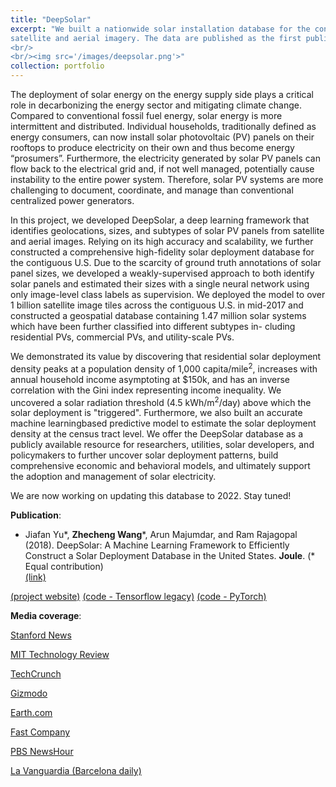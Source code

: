 ```yaml
---
title: "DeepSolar"
excerpt: "We built a nationwide solar installation database for the contiguous US utilizing a novel deep learning model applied to
satellite and aerial imagery. The data are published as the first publicly available, high-fidelity solar installation database covering all states in the contiguous US. For each solar installation, the database contains the geolocation, size, and subtype information. We demonstrated its value by identifying key environmental and socioeconomic factors correlated with solar deployment. We also developed high-accuracy machine learning models to predict solar deployment density utilizing these factors as input. We hope the data produced by DeepSolar can aid researchers, policymakers, and the industry in gaining a better understanding of solar adoption and its impacts. [(project website)](http://web.stanford.edu/group/deepsolar/home)
<br/>
<br/><img src='/images/deepsolar.png'>"
collection: portfolio
---
```


The deployment of solar energy on the energy supply side plays a critical role in decarbonizing the energy sector and mitigating climate change. Compared to conventional fossil fuel energy, solar energy is more intermittent and distributed. Individual households, traditionally defined as energy consumers, can now install solar photovoltaic (PV) panels on their rooftops to produce electricity on their own and thus become energy “prosumers”. Furthermore, the electricity generated by solar PV panels can flow back to the electrical grid and, if not well managed, potentially cause instability to the entire power system. Therefore, solar PV systems are more challenging to document, coordinate, and manage than conventional centralized power generators.

In this project, we developed DeepSolar, a deep learning framework that identifies geolocations, sizes, and subtypes of solar PV panels from satellite and aerial images. Relying on its high accuracy and scalability, we further constructed a comprehensive high-fidelity solar deployment database for the contiguous U.S. Due to the scarcity of ground truth annotations of solar panel sizes, we developed a weakly-supervised approach to both identify solar panels and estimated their sizes with a single neural network using only image-level class labels as supervision. We deployed the model to over 1 billion satellite image tiles across the contiguous U.S. in mid-2017 and constructed a geospatial database containing 1.47 million solar systems which have been further classified into different subtypes in- cluding residential PVs, commercial PVs, and utility-scale PVs.

We demonstrated its value by discovering that residential solar deployment density peaks at a population density of 1,000 capita/mile<sup>2</sup>, increases with annual household income asymptoting at $150k, and has an inverse correlation with the Gini index representing income inequality. We uncovered a solar radiation threshold (4.5 kWh/m<sup>2</sup>/day) above which the solar deployment is "triggered". Furthermore, we also built an accurate machine learningbased predictive model to estimate the solar deployment density at the census tract level. We offer the DeepSolar database as a publicly available resource for researchers, utilities, solar developers, and policymakers to further uncover solar deployment patterns, build comprehensive economic
and behavioral models, and ultimately support the adoption and management of solar electricity.

We are now working on updating this database to 2022. Stay tuned!

**Publication**:

* Jiafan Yu\*, **Zhecheng Wang**\*, Arun Majumdar, and Ram Rajagopal (2018). 
DeepSolar: A Machine Learning Framework to Efficiently Construct a Solar Deployment Database in the United States.
**Joule**. (\* Equal contribution)  
[(link)](https://doi.org/10.1016/j.joule.2018.11.021)

[(project website)](http://web.stanford.edu/group/deepsolar/home)
[(code - Tensorflow legacy)](https://github.com/wangzhecheng/DeepSolar) 
[(code - PyTorch)](https://github.com/wangzhecheng/deepsolar_pytorch)

**Media coverage**:

[Stanford News](https://news.stanford.edu/2018/12/19/inventory-indicates-goes-solar/)

[MIT Technology Review](https://www.technologyreview.com/the-download/612650/how-deep-learning-helped-to-map-every-solar-panel-in-the-us/)

[TechCrunch](https://techcrunch.com/2018/12/19/this-project-is-mapping-every-solar-panel-in-the-country-using-machine-learning/)

[Gizmodo](https://gizmodo.com/this-ai-just-mapped-every-solar-panel-in-the-united-sta-1831200756)

[Earth.com](https://www.earth.com/news/algorithm-locate-solar-panel/)

[Fast Company](https://www.fastcompany.com/90284523/there-are-way-more-solar-panels-in-the-u-s-than-we-thought)

[PBS NewsHour](https://www.pbs.org/newshour/science/how-artificial-intelligence-spotted-every-solar-panel-in-the-u-s)

[La Vanguardia (Barcelona daily)](https://www.lavanguardia.com/vida/20181219/453650905847/innovador-estudio-detecta-casi-15-millones-de-paneles-solares-en-eeuu.html)

